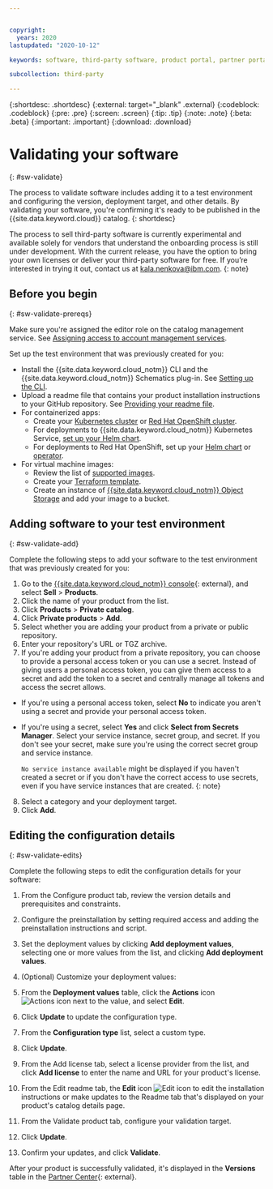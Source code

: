 ```yaml
---


copyright:
  years: 2020
lastupdated: "2020-10-12"

keywords: software, third-party software, product portal, partner portal, sellers, partners, prerequisites, validate, test, containerized apps, virtual machine, VM, images, partner center

subcollection: third-party

---
```


{:shortdesc: .shortdesc}
{:external: target="_blank" .external}
{:codeblock: .codeblock}
{:pre: .pre}
{:screen: .screen}
{:tip: .tip}
{:note: .note}
{:beta: .beta}
{:important: .important}
{:download: .download}

# Validating your software
{: #sw-validate}

The process to validate software includes adding it to a test environment and configuring the version, deployment target, and other details. By validating your software, you're confirming it's ready to be published in the {{site.data.keyword.cloud}} catalog. 
{: shortdesc}

The process to sell third-party software is currently experimental and available solely for vendors that understand the onboarding process is still under development. With the current release, you have the option to bring your own licenses or deliver your third-party software for free. If you’re interested in trying it out, contact us at kala.nenkova@ibm.com.
{: note}

## Before you begin
{: #sw-validate-prereqs}

Make sure you're assigned the editor role on the catalog management service. See [Assigning access to account management services](/docs/account?topic=account-account-services).

Set up the test environment that was previously created for you:

* Install the {{site.data.keyword.cloud_notm}} CLI and the {{site.data.keyword.cloud_notm}} Schematics plug-in. See [Setting up the CLI](/docs/schematics?topic=schematics-setup-cli).
* Upload a readme file that contains your product installation instructions to your GitHub repository. See [Providing your readme file](/docs/third-party?topic=third-party-sw-provide-readme). 
* For containerized apps:
  * Create your [Kubernetes cluster](/docs/containers?topic=containers-getting-started) or [Red Hat OpenShift cluster](/docs/openshift?topic=openshift-getting-started). 
  * For deployments to {{site.data.keyword.cloud_notm}} Kubernetes Service, [set up your Helm chart](/docs/containers?topic=containers-helm). 
  * For deployments to Red Hat OpenShift, set up your [Helm chart](/docs/openshift?topic=openshift-helm) or [operator](/docs/openshift?topic=openshift-operators).
* For virtual machine images:
  * Review the list of [supported images](/docs/vpc?topic=vpc-about-images). 
  * Create your [Terraform template](/docs/schematics?topic=schematics-getting-started).
  * Create an instance of [{{site.data.keyword.cloud_notm}} Object Storage](/docs/cloud-object-storage?topic=cloud-object-storage-getting-started-cloud-object-storage) and add your image to a bucket.

## Adding software to your test environment
{: #sw-validate-add}

Complete the following steps to add your software to the test environment that was previously created for you: 

1. Go to the [{{site.data.keyword.cloud_notm}} console](https://cloud.ibm.com/partner-center/sell/){: external}, and select **Sell** > **Products**.
2. Click the name of your product from the list.
3. Click **Products** > **Private catalog**.
4. Click **Private products** > **Add**.
5. Select whether you are adding your product from a private or public repository. 
6. Enter your repository's URL or TGZ archive. 
7. If you're adding your product from a private repository, you can choose to provide a personal access token or you can use a secret. Instead of giving users a personal access token, you can give them access to a secret and add the token to a secret and centrally manage all tokens and access the secret allows.

  * If you're using a personal access token, select **No** to indicate you aren't using a secret and provide your personal access token.
  * If you're using a secret, select **Yes** and click **Select from Secrets Manager**. Select your service instance, secret group, and secret. If you don't see your secret, make sure you're using the correct secret group and service instance. 
    
    `No service instance available` might be displayed if you haven't created a secret or if you don't have the correct access to use secrets, even if you have service instances that are created. 
    {: note}

8. Select a category and your deployment target.
9. Click **Add**. 

## Editing the configuration details
{: #sw-validate-edits}

Complete the following steps to edit the configuration details for your software:

1. From the Configure product tab, review the version details and prerequisites and constraints.
2. Configure the preinstallation by setting required access and adding the preinstallation instructions and script.
3. Set the deployment values by clicking **Add deployment values**, selecting one or more values from the list, and clicking **Add deployment values**.
4. (Optional) Customize your deployment values:

  1. From the **Deployment values** table, click the **Actions** icon ![Actions icon](../icons/actions-icon-vertical.svg) next to the value, and select **Edit**. 
  2. Click **Update** to update the configuration type.
  3. From the **Configuration type** list, select a custom type.
  4. Click **Update**. 
5. From the Add license tab, select a license provider from the list, and click **Add license** to enter the name and URL for your product's license.
6. From the Edit readme tab, the **Edit** icon ![Edit icon](../icons/icon_write.svg) to edit the installation instructions or make updates to the Readme tab that's displayed on your product's catalog details page.
7. From the Validate product tab, configure your validation target. 
8. Click **Update**.
9. Confirm your updates, and click **Validate**. 

After your product is successfully validated, it's displayed in the **Versions** table in the [Partner Center](https://cloud.ibm.com/partner-center/sell/){: external}.



